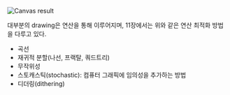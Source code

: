 ![Canvas result](%E1%84%8C%E1%85%A9%E1%84%92%E1%85%A7%E1%86%AB/canvas_result.png)

대부분의 drawing은 연산을 통해 이루어지며, 11장에서는 위와 같은 연산 최적화 방법을 다루고 있다.
- 곡선
- 재귀적 분할(나선, 프랙탈, 쿼드트리)
- 무작위성
- 스토캐스틱(stochastic): 컴퓨터 그래픽에 임의성을 추가하는 방법
- 디더링(dithering)